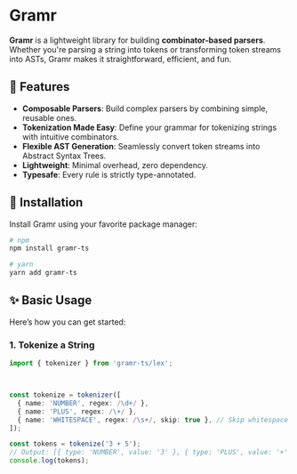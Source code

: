 # Gramr  

**Gramr** is a lightweight library for building **combinator-based parsers**. Whether you're parsing a string into tokens or transforming token streams into ASTs, Gramr makes it straightforward, efficient, and fun.  

## 🌟 Features  
- **Composable Parsers**: Build complex parsers by combining simple, reusable ones.  
- **Tokenization Made Easy**: Define your grammar for tokenizing strings with intuitive combinators.  
- **Flexible AST Generation**: Seamlessly convert token streams into Abstract Syntax Trees.  
- **Lightweight**: Minimal overhead, zero dependency.
- **Typesafe**: Every rule is strictly type-annotated.


## 🚀 Installation  
Install Gramr using your favorite package manager:  

```bash
# npm
npm install gramr-ts

# yarn
yarn add gramr-ts
```

## ✨ Basic Usage  
Here’s how you can get started:  

### 1. Tokenize a String  
```typescript
import { tokenizer } from 'gramr-ts/lex';



const tokenize = tokenizer([
  { name: 'NUMBER', regex: /\d+/ },
  { name: 'PLUS', regex: /\+/ },
  { name: 'WHITESPACE', regex: /\s+/, skip: true }, // Skip whitespace
]);

const tokens = tokenize('3 + 5');
// Output: [{ type: 'NUMBER', value: '3' }, { type: 'PLUS', value: '+' }, { type: 'NUMBER', value: '5' }]
console.log(tokens);
